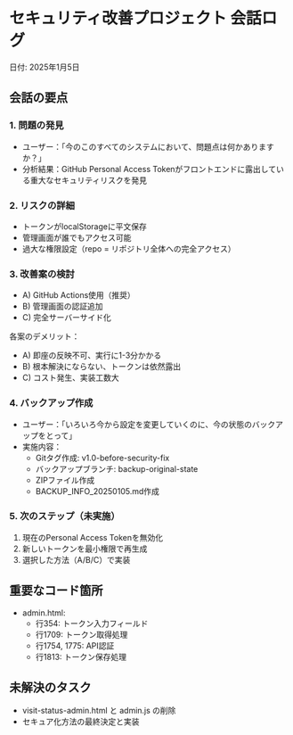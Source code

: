 # セキュリティ改善プロジェクト 会話ログ
日付: 2025年1月5日

## 会話の要点

### 1. 問題の発見
- ユーザー：「今のこのすべてのシステムにおいて、問題点は何かありますか？」
- 分析結果：GitHub Personal Access Tokenがフロントエンドに露出している重大なセキュリティリスクを発見

### 2. リスクの詳細
- トークンがlocalStorageに平文保存
- 管理画面が誰でもアクセス可能
- 過大な権限設定（repo = リポジトリ全体への完全アクセス）

### 3. 改善案の検討
- A) GitHub Actions使用（推奨）
- B) 管理画面の認証追加
- C) 完全サーバーサイド化

各案のデメリット：
- A) 即座の反映不可、実行に1-3分かかる
- B) 根本解決にならない、トークンは依然露出
- C) コスト発生、実装工数大

### 4. バックアップ作成
- ユーザー：「いろいろ今から設定を変更していくのに、今の状態のバックアップをとって」
- 実施内容：
  - Gitタグ作成: v1.0-before-security-fix
  - バックアップブランチ: backup-original-state
  - ZIPファイル作成
  - BACKUP_INFO_20250105.md作成

### 5. 次のステップ（未実施）
1. 現在のPersonal Access Tokenを無効化
2. 新しいトークンを最小権限で再生成
3. 選択した方法（A/B/C）で実装

## 重要なコード箇所
- admin.html:
  - 行354: トークン入力フィールド
  - 行1709: トークン取得処理
  - 行1754, 1775: API認証
  - 行1813: トークン保存処理

## 未解決のタスク
- visit-status-admin.html と admin.js の削除
- セキュア化方法の最終決定と実装